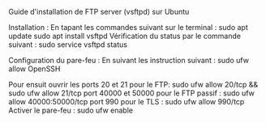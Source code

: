 Guide d'installation  de FTP server (vsftpd) sur Ubuntu

Installation : En tapant les commandes suivant sur le terminal :
		sudo apt update
		sudo apt install vsftpd
Vérification du status  par le commande suivant : 
		sudo service vsftpd status 

Configuration du pare-feu : En suivant les instruction suivant : 
		sudo ufw allow OpenSSH

Pour ensuit ouvrir les  ports 20 et 21 pour le FTP: sudo ufw allow 20/tcp  &&  sudo ufw allow 21/tcp
			port 40000 et 50000 pour le FTP passif : sudo ufw allow 40000:50000/tcp
			port 990 pour le TLS : sudo ufw allow 990/tcp
Activer le pare-feu : sudo ufw enable
